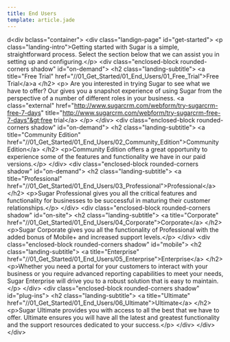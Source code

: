 ```yaml
---
title: End Users
template: article.jade
---
```

d&lt;div bclass="container"&gt;
&lt;div class="landign-page" id="get-started"&gt;
&lt;p class="landing-intro"&gt;Getting started with Sugar is a simple, straightforward process. Select the section below that we can assist you in setting up and configuring.&lt;/p&gt;
&lt;div class="enclosed-block rounded-corners shadow" id="on-demand"&gt;
&lt;h2 class="landing-subtitle"&gt;
&lt;a title="Free Trial" href="//01_Get_Started/01_End_Users/01_Free_Trial"&gt;Free Trial&lt;/a&gt;a
&lt;/h2&gt;
&lt;p&gt;
Are you interested in trying Sugar to see what we have to offer? Our  gives you a snapshot experience of using Sugar from the perspective of a number of different roles in your business.
&lt;a class="external" href="http://www.sugarcrm.com/webform/try-sugarcrm-free-7-days" title="http://www.sugarcrm.com/webform/try-sugarcrm-free-7-days"&gt;free trial&lt;/a&gt;
&lt;/p&gt;
&lt;/div&gt;
&lt;div class="enclosed-block rounded-corners shadow" id="on-demand"&gt;
&lt;h2 class="landing-subtitle"&gt;
&lt;a title="Community Edition" href="//01_Get_Started/01_End_Users/02_Community_Edition"&gt;Community Edition&lt;/a&gt;
&lt;/h2&gt;
&lt;p&gt;Community Edition offers a great opportunity to experience some of the features and functionality we have in our paid versions.&lt;/p&gt;
&lt;/div&gt;
&lt;div class="enclosed-block rounded-corners shadow" id="on-demand"&gt;
&lt;h2 class="landing-subtitle"&gt;
&lt;a title="Professional" href="//01_Get_Started/01_End_Users/03_Professional"&gt;Professional&lt;/a&gt;
&lt;/h2&gt;
&lt;p&gt;Sugar Professional gives you all the critical features and functionality for businesses to be successful in maturing their customer relationships.&lt;/p&gt;
&lt;/div&gt;
&lt;div class="enclosed-block rounded-corners shadow" id="on-site"&gt;
&lt;h2 class="landing-subtitle"&gt;
&lt;a title="Corporate" href="//01_Get_Started/01_End_Users/04_Corporate"&gt;Corporate&lt;/a&gt;
&lt;/h2&gt;
&lt;p&gt;Sugar Corporate gives you all the functionality of Professional with the added bonus of Mobile+ and increased support levels.&lt;/p&gt;
&lt;/div&gt;
&lt;div class="enclosed-block rounded-corners shadow" id="mobile"&gt;
&lt;h2 class="landing-subtitle"&gt;
&lt;a title="Enterprise" href="//01_Get_Started/01_End_Users/05_Enterprise"&gt;Enterprise&lt;/a&gt;
&lt;/h2&gt;
&lt;p&gt;Whether you need a portal for your customers to interact with your business or you require advanced reporting capabilities to meet your needs, Sugar Enterprise will drive you to a robust solution that is easy to maintain.&lt;/p&gt;
&lt;/div&gt;
&lt;div class="enclosed-block rounded-corners shadow" id="plug-ins"&gt;
&lt;h2 class="landing-subtitle"&gt;
&lt;a title="Ultimate" href="//01_Get_Started/01_End_Users/06_Ultimate"&gt;Ultimate&lt;/a&gt;
&lt;/h2&gt;
&lt;p&gt;Sugar Ultimate provides you with access to all the best that we have to offer. Ultimate ensures you will have all the latest and greatest functionality and the support resources dedicated to your success.&lt;/p&gt;
&lt;/div&gt;
&lt;/div&gt;
&lt;/div&gt;